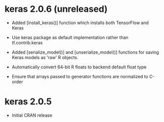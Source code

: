 
# keras 2.0.6 (unreleased)

- Added [install_keras()] function which installs both TensorFlow and Keras

- Use keras package as default implementation rather than tf.contrib.keras

- Added [serialize_model()] and [unserialize_model()] functions for saving 
  Keras models as 'raw' R objects.

- Automatically convert 64-bit R floats to backend default float type

- Ensure that arrays passed to generator functions are normalized to C-order 


# keras 2.0.5

- Initial CRAN release

